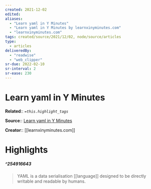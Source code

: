 ```yaml
---
created: 2021-12-02
edited: 
aliases:
  - "Learn yaml in Y Minutes"
  - "Learn yaml in Y Minutes by learnxinyminutes.com"
  - "learnxinyminutes.com"
tags: created/source/2021/12/02, node/source/articles
type: 
  - articles
deliveredBy: 
  - "readwise"
  - "web_clipper"
sr-due: 2022-02-10
sr-interval: 2
sr-ease: 230
---
```

# Learn yaml in Y Minutes

**Related**:: 
*`=this.highlight_tags`*

**Source**:: [Learn yaml in Y Minutes](https://learnxinyminutes.com/docs/yaml/)

**Creator**:: [[learnxinyminutes.com]]

# Highlights
##### ^254916643
  
> YAML is a data serialisation [[language]] designed to be directly writable and readable by humans. 

